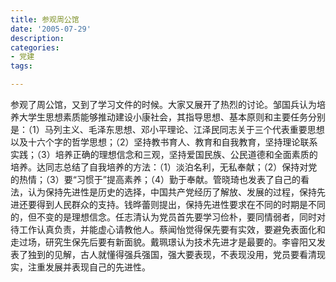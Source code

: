 ```yaml
---
title: 参观周公馆
date: '2005-07-29'
description:
categories:
- 党建
tags:

---
```


参观了周公馆，又到了学习文件的时候。大家又展开了热烈的讨论。邹国兵认为培养大学生思想素质能够推动建设小康社会，其指导思想、基本原则和主要任务分别是：（1）马列主义、毛泽东思想、邓小平理论、江泽民同志关于三个代表重要思想以及十六个字的哲学思想；（2）坚持教书育人、教育和自我教育，坚持理论联系实践；（3）培养正确的理想信念和三观，坚持爱国民族、公民道德和全面素质的培养。达同志总结了自我培养的方法：（1）淡泊名利，无私奉献；（2）保持对党的热情；（3）要“习惯于”提高素养；（4）勤于奉献。管晓琦也发表了自己的看法，认为保持先进性是历史的选择，中国共产党经历了解放、发展的过程，保持先进还要得到人民群众的支持。钱晔蕾则提出，保持先进性要求在不同的时期是不同的，但不变的是理想信念。任志清认为党员首先要学习俭朴，要同情弱者，同时对待工作认真负责，并能虚心请教他人。蔡闻怡觉得保先要有实效，要避免表面化和走过场，研究生保先后要有新面貌。戴珮璟认为技术先进才是最要的。李睿阳又发表了独到的见解，古人就懂得强兵强国，强大要表现，不表现没用，党员要看清现实，注重发展并表现自己的先进性。
